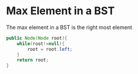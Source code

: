 # Max Element in a BST

The max element in a BST is the right most element 

```java
public Node(Node root){
	while(root!=null){
		root = root.left;
	}
	return root;
}
```